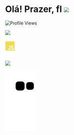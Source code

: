 <h1 align= "left">Olá! Prazer, fl <img src="https://raw.githubusercontent.com/kaueMarques/kaueMarques/master/hi.gif" width="30px"></h1>
<p align="left"> <img src="https://komarev.com/ghpvc/?username=fldevz&color=red" alt="Profile Views" /> </p>

<div>
  <a href="https://discordapp.com/users/348164462672347142">
    <img height="180em" src="https://github-readme-stats.vercel.app/api?username=fldevz&show_icons=true&theme=dracula&include_all_commits=true&count_private=true"/>
    </div>
  
  <div style="display: inlinen_block"><br>
    <img aling="center" alt="Rafa-JS" height="30" witdth="40" src="https://raw.githubusercontent.com/devicons/devicon/master/icons/javascript/javascript-plain.svg">
  </div>

  ##
  
  <div>
  <a href="https://discordapp.com/users/348164462672347142" taget="_blank"><img src="https://img.shields.io/badge/Discord-7289DA?style=for-the-badge&logo=discord&logoColor=white" target ="_blank"></a>
 </div>

 ![Snake animation](https://github.com/rafaballerini/rafaballerini/blob/output/github-contribution-grid-snake.svg)
